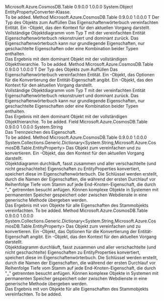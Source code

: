 <Type Name="EntityPropertyConverter" FullName="Microsoft.Azure.CosmosDB.Table.EntityPropertyConverter">
  <TypeSignature Language="C#" Value="public static class EntityPropertyConverter" />
  <TypeSignature Language="ILAsm" Value=".class public auto ansi abstract sealed beforefieldinit EntityPropertyConverter extends System.Object" />
  <TypeSignature Language="DocId" Value="T:Microsoft.Azure.CosmosDB.Table.EntityPropertyConverter" />
  <TypeSignature Language="VB.NET" Value="Public Class EntityPropertyConverter" />
  <TypeSignature Language="F#" Value="type EntityPropertyConverter = class" />
  <AssemblyInfo>
    <AssemblyName>Microsoft.Azure.CosmosDB.Table</AssemblyName>
    <AssemblyVersion>0.9.0.0</AssemblyVersion>
    <AssemblyVersion>1.0.0.0</AssemblyVersion>
  </AssemblyInfo>
  <Base>
    <BaseTypeName>System.Object</BaseTypeName>
  </Base>
  <Interfaces />
  <Docs>
    <summary>
            EntityPropertyConverter-Klasse.
            </summary>
    <remarks>To be added.</remarks>
  </Docs>
  <Members>
    <Member MemberName="ConvertBack&lt;T&gt;">
      <MemberSignature Language="C#" Value="public static T ConvertBack&lt;T&gt; (System.Collections.Generic.IDictionary&lt;string,Microsoft.Azure.CosmosDB.Table.EntityProperty&gt; flattenedEntityProperties, Microsoft.Azure.Storage.OperationContext operationContext);" />
      <MemberSignature Language="ILAsm" Value=".method public static hidebysig !!T ConvertBack&lt;T&gt;(class System.Collections.Generic.IDictionary`2&lt;string, class Microsoft.Azure.CosmosDB.Table.EntityProperty&gt; flattenedEntityProperties, class Microsoft.Azure.Storage.OperationContext operationContext) cil managed" />
      <MemberSignature Language="DocId" Value="M:Microsoft.Azure.CosmosDB.Table.EntityPropertyConverter.ConvertBack``1(System.Collections.Generic.IDictionary{System.String,Microsoft.Azure.CosmosDB.Table.EntityProperty},Microsoft.Azure.Storage.OperationContext)" />
      <MemberSignature Language="F#" Value="static member ConvertBack : System.Collections.Generic.IDictionary&lt;string, Microsoft.Azure.CosmosDB.Table.EntityProperty&gt; * Microsoft.Azure.Storage.OperationContext -&gt; 'T" Usage="Microsoft.Azure.CosmosDB.Table.EntityPropertyConverter.ConvertBack (flattenedEntityProperties, operationContext)" />
      <MemberType>Method</MemberType>
      <AssemblyInfo>
        <AssemblyName>Microsoft.Azure.CosmosDB.Table</AssemblyName>
        <AssemblyVersion>0.9.0.0</AssemblyVersion>
        <AssemblyVersion>1.0.0.0</AssemblyVersion>
      </AssemblyInfo>
      <ReturnValue>
        <ReturnType>T</ReturnType>
      </ReturnValue>
      <TypeParameters>
        <TypeParameter Name="T" />
      </TypeParameters>
      <Parameters>
        <Parameter Name="flattenedEntityProperties" Type="System.Collections.Generic.IDictionary&lt;System.String,Microsoft.Azure.CosmosDB.Table.EntityProperty&gt;" />
        <Parameter Name="operationContext" Type="Microsoft.Azure.Storage.OperationContext" />
      </Parameters>
      <Docs>
        <typeparam name="T">Der Typ des Objekts zum Auffüllen</typeparam>
        <param name="flattenedEntityProperties">Das Eigenschaftenwörterbuch vereinfachten Entität.</param>
        <param name="operationContext">Ein <see cref="T:Microsoft.Azure.Storage.OperationContext" /> -Objekt, das den Kontext für den aktuellen Vorgang darstellt.</param>
        <summary>
            Vollständige Objektdiagramm vom Typ T mit der vereinfachten Entität Eigenschaftenwörterbuch rekonstruiert und dominant zurück.
            Das Eigenschaftenwörterbuch kann nur grundlegende Eigenschaften, nur geschachtelte Eigenschaften oder eine Kombination beider Typen enthalten.
            </summary>
        <returns>Das Ergebnis mit dem dominant Objekt mit der vollständigen Objekthierarchie.</returns>
        <remarks>To be added.</remarks>
      </Docs>
    </Member>
    <Member MemberName="ConvertBack&lt;T&gt;">
      <MemberSignature Language="C#" Value="public static T ConvertBack&lt;T&gt; (System.Collections.Generic.IDictionary&lt;string,Microsoft.Azure.CosmosDB.Table.EntityProperty&gt; flattenedEntityProperties, Microsoft.Azure.CosmosDB.Table.EntityPropertyConverterOptions entityPropertyConverterOptions, Microsoft.Azure.Storage.OperationContext operationContext);" />
      <MemberSignature Language="ILAsm" Value=".method public static hidebysig !!T ConvertBack&lt;T&gt;(class System.Collections.Generic.IDictionary`2&lt;string, class Microsoft.Azure.CosmosDB.Table.EntityProperty&gt; flattenedEntityProperties, class Microsoft.Azure.CosmosDB.Table.EntityPropertyConverterOptions entityPropertyConverterOptions, class Microsoft.Azure.Storage.OperationContext operationContext) cil managed" />
      <MemberSignature Language="DocId" Value="M:Microsoft.Azure.CosmosDB.Table.EntityPropertyConverter.ConvertBack``1(System.Collections.Generic.IDictionary{System.String,Microsoft.Azure.CosmosDB.Table.EntityProperty},Microsoft.Azure.CosmosDB.Table.EntityPropertyConverterOptions,Microsoft.Azure.Storage.OperationContext)" />
      <MemberSignature Language="F#" Value="static member ConvertBack : System.Collections.Generic.IDictionary&lt;string, Microsoft.Azure.CosmosDB.Table.EntityProperty&gt; * Microsoft.Azure.CosmosDB.Table.EntityPropertyConverterOptions * Microsoft.Azure.Storage.OperationContext -&gt; 'T" Usage="Microsoft.Azure.CosmosDB.Table.EntityPropertyConverter.ConvertBack (flattenedEntityProperties, entityPropertyConverterOptions, operationContext)" />
      <MemberType>Method</MemberType>
      <AssemblyInfo>
        <AssemblyName>Microsoft.Azure.CosmosDB.Table</AssemblyName>
        <AssemblyVersion>0.9.0.0</AssemblyVersion>
        <AssemblyVersion>1.0.0.0</AssemblyVersion>
      </AssemblyInfo>
      <ReturnValue>
        <ReturnType>T</ReturnType>
      </ReturnValue>
      <TypeParameters>
        <TypeParameter Name="T" />
      </TypeParameters>
      <Parameters>
        <Parameter Name="flattenedEntityProperties" Type="System.Collections.Generic.IDictionary&lt;System.String,Microsoft.Azure.CosmosDB.Table.EntityProperty&gt;" />
        <Parameter Name="entityPropertyConverterOptions" Type="Microsoft.Azure.CosmosDB.Table.EntityPropertyConverterOptions" />
        <Parameter Name="operationContext" Type="Microsoft.Azure.Storage.OperationContext" />
      </Parameters>
      <Docs>
        <typeparam name="T">Der Typ des Objekts zum Auffüllen</typeparam>
        <param name="flattenedEntityProperties">Das Eigenschaftenwörterbuch vereinfachten Entität.</param>
        <param name="entityPropertyConverterOptions">Ein <see cref="T:Microsoft.Azure.CosmosDB.Table.EntityPropertyConverterOptions" /> -Objekt, das Optionen für die Konvertierung der Entität-Eigenschaft angibt.</param>
        <param name="operationContext">Ein <see cref="T:Microsoft.Azure.Storage.OperationContext" /> -Objekt, das den Kontext für den aktuellen Vorgang darstellt.</param>
        <summary>
            Vollständige Objektdiagramm vom Typ T mit der vereinfachten Entität Eigenschaftenwörterbuch rekonstruiert und dominant zurück.
            Das Eigenschaftenwörterbuch kann nur grundlegende Eigenschaften, nur geschachtelte Eigenschaften oder eine Kombination beider Typen enthalten.
            </summary>
        <returns>Das Ergebnis mit dem dominant Objekt mit der vollständigen Objekthierarchie.</returns>
        <remarks>To be added.</remarks>
      </Docs>
    </Member>
    <Member MemberName="DefaultPropertyNameDelimiter">
      <MemberSignature Language="C#" Value="public const string DefaultPropertyNameDelimiter;" />
      <MemberSignature Language="ILAsm" Value=".field public static literal string DefaultPropertyNameDelimiter" />
      <MemberSignature Language="DocId" Value="F:Microsoft.Azure.CosmosDB.Table.EntityPropertyConverter.DefaultPropertyNameDelimiter" />
      <MemberSignature Language="VB.NET" Value="Public Const DefaultPropertyNameDelimiter As String " />
      <MemberSignature Language="F#" Value="val mutable DefaultPropertyNameDelimiter : string" Usage="Microsoft.Azure.CosmosDB.Table.EntityPropertyConverter.DefaultPropertyNameDelimiter" />
      <MemberType>Field</MemberType>
      <AssemblyInfo>
        <AssemblyName>Microsoft.Azure.CosmosDB.Table</AssemblyName>
        <AssemblyVersion>0.9.0.0</AssemblyVersion>
        <AssemblyVersion>1.0.0.0</AssemblyVersion>
      </AssemblyInfo>
      <ReturnValue>
        <ReturnType>System.String</ReturnType>
      </ReturnValue>
      <Docs>
        <summary>
            Das Trennzeichen des Eigenschaft.
            </summary>
        <remarks>To be added.</remarks>
      </Docs>
    </Member>
    <Member MemberName="Flatten">
      <MemberSignature Language="C#" Value="public static System.Collections.Generic.Dictionary&lt;string,Microsoft.Azure.CosmosDB.Table.EntityProperty&gt; Flatten (object root, Microsoft.Azure.Storage.OperationContext operationContext);" />
      <MemberSignature Language="ILAsm" Value=".method public static hidebysig class System.Collections.Generic.Dictionary`2&lt;string, class Microsoft.Azure.CosmosDB.Table.EntityProperty&gt; Flatten(object root, class Microsoft.Azure.Storage.OperationContext operationContext) cil managed" />
      <MemberSignature Language="DocId" Value="M:Microsoft.Azure.CosmosDB.Table.EntityPropertyConverter.Flatten(System.Object,Microsoft.Azure.Storage.OperationContext)" />
      <MemberSignature Language="F#" Value="static member Flatten : obj * Microsoft.Azure.Storage.OperationContext -&gt; System.Collections.Generic.Dictionary&lt;string, Microsoft.Azure.CosmosDB.Table.EntityProperty&gt;" Usage="Microsoft.Azure.CosmosDB.Table.EntityPropertyConverter.Flatten (root, operationContext)" />
      <MemberType>Method</MemberType>
      <AssemblyInfo>
        <AssemblyName>Microsoft.Azure.CosmosDB.Table</AssemblyName>
        <AssemblyVersion>0.9.0.0</AssemblyVersion>
        <AssemblyVersion>1.0.0.0</AssemblyVersion>
      </AssemblyInfo>
      <ReturnValue>
        <ReturnType>System.Collections.Generic.Dictionary&lt;System.String,Microsoft.Azure.CosmosDB.Table.EntityProperty&gt;</ReturnType>
      </ReturnValue>
      <Parameters>
        <Parameter Name="root" Type="System.Object" />
        <Parameter Name="operationContext" Type="Microsoft.Azure.Storage.OperationContext" />
      </Parameters>
      <Docs>
        <param name="root">Das Objekt zum vereinfachen und zu konvertieren.</param>
        <param name="operationContext">Ein <see cref="T:Microsoft.Azure.Storage.OperationContext" /> -Objekt, das den Kontext für den aktuellen Vorgang darstellt.</param>
        <summary>
            Objektdiagramm durchläuft, fasst zusammen und aller verschachtelte (und nicht geschachtelte) Eigenschaften zu EntityProperties konvertiert, speichert diese im Eigenschaftenwörterbuch.
            Die Schlüssel werden erstellt, durch die Namen der Eigenschaften, die während der ersten Durchlauf vor Reihenfolge Tiefe vom Stamm auf jede End-Knoten-Eigenschaft, die durch "_" getrennten besucht anfügen.
            Können komplexe Objekte in Systemen mit permanenten Speicher gespeichert oder zwischen Webdienste in eine generische Methode übergeben werden.
            </summary>
        <returns>Das Ergebnis mit <see cref="T:System.Collections.Generic.IDictionary`2" /> von <see cref="T:Microsoft.Azure.CosmosDB.Table.EntityProperty" /> Objekte für alle Eigenschaften des Stammobjekts vereinfachten.</returns>
        <remarks>To be added.</remarks>
      </Docs>
    </Member>
    <Member MemberName="Flatten">
      <MemberSignature Language="C#" Value="public static System.Collections.Generic.Dictionary&lt;string,Microsoft.Azure.CosmosDB.Table.EntityProperty&gt; Flatten (object root, Microsoft.Azure.CosmosDB.Table.EntityPropertyConverterOptions entityPropertyConverterOptions, Microsoft.Azure.Storage.OperationContext operationContext);" />
      <MemberSignature Language="ILAsm" Value=".method public static hidebysig class System.Collections.Generic.Dictionary`2&lt;string, class Microsoft.Azure.CosmosDB.Table.EntityProperty&gt; Flatten(object root, class Microsoft.Azure.CosmosDB.Table.EntityPropertyConverterOptions entityPropertyConverterOptions, class Microsoft.Azure.Storage.OperationContext operationContext) cil managed" />
      <MemberSignature Language="DocId" Value="M:Microsoft.Azure.CosmosDB.Table.EntityPropertyConverter.Flatten(System.Object,Microsoft.Azure.CosmosDB.Table.EntityPropertyConverterOptions,Microsoft.Azure.Storage.OperationContext)" />
      <MemberSignature Language="F#" Value="static member Flatten : obj * Microsoft.Azure.CosmosDB.Table.EntityPropertyConverterOptions * Microsoft.Azure.Storage.OperationContext -&gt; System.Collections.Generic.Dictionary&lt;string, Microsoft.Azure.CosmosDB.Table.EntityProperty&gt;" Usage="Microsoft.Azure.CosmosDB.Table.EntityPropertyConverter.Flatten (root, entityPropertyConverterOptions, operationContext)" />
      <MemberType>Method</MemberType>
      <AssemblyInfo>
        <AssemblyName>Microsoft.Azure.CosmosDB.Table</AssemblyName>
        <AssemblyVersion>0.9.0.0</AssemblyVersion>
        <AssemblyVersion>1.0.0.0</AssemblyVersion>
      </AssemblyInfo>
      <ReturnValue>
        <ReturnType>System.Collections.Generic.Dictionary&lt;System.String,Microsoft.Azure.CosmosDB.Table.EntityProperty&gt;</ReturnType>
      </ReturnValue>
      <Parameters>
        <Parameter Name="root" Type="System.Object" />
        <Parameter Name="entityPropertyConverterOptions" Type="Microsoft.Azure.CosmosDB.Table.EntityPropertyConverterOptions" />
        <Parameter Name="operationContext" Type="Microsoft.Azure.Storage.OperationContext" />
      </Parameters>
      <Docs>
        <param name="root">Das Objekt zum vereinfachen und zu konvertieren.</param>
        <param name="entityPropertyConverterOptions">Ein <see cref="T:Microsoft.Azure.CosmosDB.Table.EntityPropertyConverterOptions" /> -Objekt, das Optionen für die Konvertierung der Entität-Eigenschaft angibt.</param>
        <param name="operationContext">Ein <see cref="T:Microsoft.Azure.Storage.OperationContext" /> -Objekt, das den Kontext für den aktuellen Vorgang darstellt.</param>
        <summary>
            Objektdiagramm durchläuft, fasst zusammen und aller verschachtelte (und nicht geschachtelte) Eigenschaften zu EntityProperties konvertiert, speichert diese im Eigenschaftenwörterbuch.
            Die Schlüssel werden erstellt, durch die Namen der Eigenschaften, die während der ersten Durchlauf vor Reihenfolge Tiefe vom Stamm auf jede End-Knoten-Eigenschaft, die durch "_" getrennten besucht anfügen.
            Können komplexe Objekte in Systemen mit permanenten Speicher gespeichert oder zwischen Webdienste in eine generische Methode übergeben werden.
            </summary>
        <returns>Das Ergebnis mit <see cref="T:System.Collections.Generic.IDictionary`2" /> von <see cref="T:Microsoft.Azure.CosmosDB.Table.EntityProperty" /> Objekte für alle Eigenschaften des Stammobjekts vereinfachten.</returns>
        <remarks>To be added.</remarks>
      </Docs>
    </Member>
  </Members>
</Type>